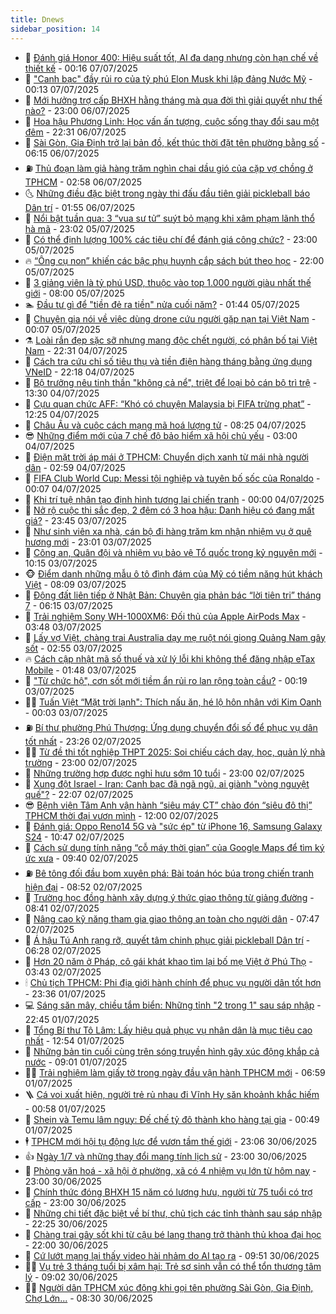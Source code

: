 ```yaml
---
title: Dnews
sidebar_position: 14
---
```


<!-- dantri-dnews:START -->
- 🤠 [Đánh giá Honor 400: Hiệu suất tốt, AI đa dạng nhưng còn hạn chế về thiết kế](https://dantri.com.vn/cong-nghe/danh-gia-honor-400-hieu-suat-tot-ai-da-dang-nhung-con-han-che-ve-thiet-ke-20250706182506321.htm) - 00:16 07/07/2025
- 🌈 [&quot;Canh bạc&quot; đầy rủi ro của tỷ phú Elon Musk khi lập đảng Nước Mỹ](https://dantri.com.vn/the-gioi/canh-bac-day-rui-ro-cua-ty-phu-elon-musk-khi-lap-dang-nuoc-my-20250707071257612.htm) - 00:13 07/07/2025
- 🐎 [Mới hưởng trợ cấp BHXH hằng tháng mà qua đời thì giải quyết như thế nào?](https://dantri.com.vn/lao-dong-viec-lam/moi-huong-tro-cap-bhxh-hang-thang-ma-qua-doi-thi-giai-quyet-nhu-the-nao-20250704004330994.htm) - 23:00 06/07/2025
- 👹 [Hoa hậu Phương Linh: Học vấn ấn tượng, cuộc sống thay đổi sau một đêm](https://dantri.com.vn/giai-tri/hoa-hau-phuong-linh-hoc-van-an-tuong-cuoc-song-thay-doi-sau-mot-dem-20250705121434263.htm) - 22:31 06/07/2025
- 🫶 [Sài Gòn, Gia Định trở lại bản đồ, kết thúc thời đặt tên phường bằng số](https://dantri.com.vn/xa-hoi/sai-gon-gia-dinh-tro-lai-ban-do-ket-thuc-thoi-dat-ten-phuong-bang-so-20250702163254000.htm) - 06:15 06/07/2025
- ⛽️ [Thủ đoạn làm giả hàng trăm nghìn chai dầu gió của cặp vợ chồng ở TPHCM](https://dantri.com.vn/phap-luat/thu-doan-lam-gia-hang-tram-nghin-chai-dau-gio-cua-cap-vo-chong-o-tphcm-20250702221859923.htm) - 02:58 06/07/2025
- 🌜 [Những điều đặc biệt trong ngày thi đấu đầu tiên giải pickleball báo Dân trí](https://dantri.com.vn/the-thao/nhung-dieu-dac-biet-trong-ngay-thi-dau-dau-tien-giai-pickleball-bao-dan-tri-20250705233756310.htm) - 01:55 06/07/2025
- 💪 [Nổi bật tuần qua: 3 “vua sư tử” suýt bỏ mạng khi xâm phạm lãnh thổ hà mã](https://dantri.com.vn/khoa-hoc/noi-bat-tuan-qua-3-vua-su-tu-suyt-bo-mang-khi-xam-pham-lanh-tho-ha-ma-20250706054443497.htm) - 23:02 05/07/2025
- 🎊 [Có thể định lượng 100% các tiêu chí để đánh giá công chức?](https://dantri.com.vn/noi-vu/co-the-dinh-luong-100-cac-tieu-chi-de-danh-gia-cong-chuc-20250705032330484.htm) - 23:00 05/07/2025
- 🔥 [“Ông cụ non” khiến các bậc phụ huynh cắp sách bút theo học](https://dantri.com.vn/giao-duc/ong-cu-non-khien-cac-bac-phu-huynh-cap-sach-but-theo-hoc-20250701095945827.htm) - 22:00 05/07/2025
- 👀 [3 giảng viên là tỷ phú USD, thuộc vào top 1.000 người giàu nhất thế giới](https://dantri.com.vn/giao-duc/3-giang-vien-la-ty-phu-usd-thuoc-vao-top-1000-nguoi-giau-nhat-the-gioi-20250703091324784.htm) - 08:00 05/07/2025
- 🏊 [Đầu tư gì để &quot;tiền đẻ ra tiền&quot; nửa cuối năm?](https://dantri.com.vn/kinh-doanh/dau-tu-gi-de-tien-de-ra-tien-nua-cuoi-nam-20250703151105869.htm) - 01:44 05/07/2025
- 🥸 [Chuyên gia nói về việc dùng drone cứu người gặp nạn tại Việt Nam](https://dantri.com.vn/xa-hoi/chuyen-gia-noi-ve-viec-dung-drone-cuu-nguoi-gap-nan-tai-viet-nam-20250704172926071.htm) - 00:07 05/07/2025
- ⚗️ [Loài rắn đẹp sặc sỡ nhưng mang độc chết người, có phân bố tại Việt Nam](https://dantri.com.vn/khoa-hoc/loai-ran-dep-sac-so-nhung-mang-doc-chet-nguoi-co-phan-bo-tai-viet-nam-20250705052128573.htm) - 22:31 04/07/2025
- 🐲 [Cách tra cứu chỉ số tiêu thụ và tiền điện hàng tháng bằng ứng dụng VNeID](https://dantri.com.vn/cong-nghe/cach-tra-cuu-chi-so-tieu-thu-va-tien-dien-hang-thang-bang-ung-dung-vneid-20250705035101328.htm) - 22:18 04/07/2025
- 🌁 [Bộ trưởng nêu tinh thần &quot;không cả nể&quot;, triệt để loại bỏ cán bộ trì trệ](https://dantri.com.vn/noi-vu/bo-truong-neu-tinh-than-khong-ca-ne-triet-de-loai-bo-can-bo-tri-tre-20250704194647115.htm) - 13:30 04/07/2025
- 🧐 [Cựu quan chức AFF: “Khó có chuyện Malaysia bị FIFA trừng phạt”](https://dantri.com.vn/the-thao/cuu-quan-chuc-aff-kho-co-chuyen-malaysia-bi-fifa-trung-phat-20250703235138448.htm) - 12:25 04/07/2025
- 👹 [Châu Âu và cuộc cách mạng mã hoá lượng tử](https://dantri.com.vn/khoa-hoc/chau-au-va-cuoc-cach-mang-ma-hoa-luong-tu-20250704120706158.htm) - 08:25 04/07/2025
- 😎 [Những điểm mới của 7 chế độ bảo hiểm xã hội chủ yếu](https://dantri.com.vn/lao-dong-viec-lam/nhung-diem-moi-cua-7-che-do-bao-hiem-xa-hoi-chu-yeu-20250702122750827.htm) - 03:00 04/07/2025
- 🤭 [Điện mặt trời áp mái ở TPHCM: Chuyển dịch xanh từ mái nhà người dân](https://dantri.com.vn/kinh-doanh/dien-mat-troi-ap-mai-o-tphcm-chuyen-dich-xanh-tu-mai-nha-nguoi-dan-20250703073600191.htm) - 02:59 04/07/2025
- 🦣 [FIFA Club World Cup: Messi tội nghiệp và tuyên bố sốc của Ronaldo](https://dantri.com.vn/the-thao/fifa-club-world-cup-messi-toi-nghiep-va-tuyen-bo-soc-cua-ronaldo-20250703231831952.htm) - 00:07 04/07/2025
- 🙉 [Khi trí tuệ nhân tạo định hình tương lai chiến tranh](https://dantri.com.vn/the-gioi/khi-tri-tue-nhan-tao-dinh-hinh-tuong-lai-chien-tranh-20250611112331771.htm) - 00:00 04/07/2025
- 🗽 [Nở rộ cuộc thi sắc đẹp, 2 đêm có 3 hoa hậu: Danh hiệu có đang mất giá?](https://dantri.com.vn/giai-tri/no-ro-cuoc-thi-sac-dep-2-dem-co-3-hoa-hau-danh-hieu-co-dang-mat-gia-20250702234610145.htm) - 23:45 03/07/2025
- 🐻 [Như sinh viên xa nhà, cán bộ đi hàng trăm km nhận nhiệm vụ ở quê hương mới](https://dantri.com.vn/lao-dong-viec-lam/nhu-sinh-vien-xa-nha-can-bo-di-hang-tram-km-nhan-nhiem-vu-o-que-huong-moi-20250703180422301.htm) - 23:01 03/07/2025
- 🫣 [Công an, Quân đội và nhiệm vụ bảo vệ Tổ quốc trong kỷ nguyên mới](https://dantri.com.vn/xa-hoi/cong-an-quan-doi-va-nhiem-vu-bao-ve-to-quoc-trong-ky-nguyen-moi-20250703163056676.htm) - 10:15 03/07/2025
- 🐵 [Điểm danh những mẫu ô tô đình đám của Mỹ có tiềm năng hút khách Việt](https://dantri.com.vn/o-to-xe-may/diem-danh-nhung-mau-o-to-dinh-dam-cua-my-co-tiem-nang-hut-khach-viet-20250703112245670.htm) - 08:09 03/07/2025
- 🥷 [Động đất liên tiếp ở Nhật Bản: Chuyên gia phản bác “lời tiên tri” tháng 7](https://dantri.com.vn/khoa-hoc/dong-dat-lien-tiep-o-nhat-ban-chuyen-gia-phan-bac-loi-tien-tri-thang-7-20250703064657453.htm) - 06:15 03/07/2025
- 🐻 [Trải nghiệm Sony WH-1000XM6: Đối thủ của Apple AirPods Max](https://dantri.com.vn/cong-nghe/trai-nghiem-sony-wh-1000xm6-doi-thu-cua-apple-airpods-max-20250702010530703.htm) - 03:48 03/07/2025
- 🥸 [Lấy vợ Việt, chàng trai Australia dạy mẹ ruột nói giọng Quảng Nam gây sốt](https://dantri.com.vn/doi-song/lay-vo-viet-chang-trai-australia-day-me-ruot-noi-giong-quang-nam-gay-sot-20250703022750377.htm) - 02:55 03/07/2025
- 🔥 [Cách cập nhật mã số thuế và xử lý lỗi khi không thể đăng nhập eTax Mobile](https://dantri.com.vn/cong-nghe/cach-cap-nhat-ma-so-thue-va-xu-ly-loi-khi-khong-the-dang-nhap-etax-mobile-20250703032101880.htm) - 01:48 03/07/2025
- 🥰 [&quot;Từ chức hộ&quot;, cơn sốt mới tiềm ẩn rủi ro lan rộng toàn cầu?](https://dantri.com.vn/kinh-doanh/tu-chuc-ho-con-sot-moi-tiem-an-rui-ro-lan-rong-toan-cau-20250702222945929.htm) - 00:19 03/07/2025
- 👨‍🏫 [Tuấn Việt “Mặt trời lạnh&quot;: Thích nấu ăn, hé lộ hôn nhân với Kim Oanh](https://dantri.com.vn/giai-tri/tuan-viet-mat-troi-lanh-thich-nau-an-he-lo-hon-nhan-voi-kim-oanh-20250702124652954.htm) - 00:03 03/07/2025
- ⛽️ [Bí thư phường Phú Thượng: Ứng dụng chuyển đổi số để phục vụ dân tốt nhất](https://dantri.com.vn/xa-hoi/bi-thu-phuong-phu-thuong-ung-dung-chuyen-doi-so-de-phuc-vu-dan-tot-nhat-20250703022244172.htm) - 23:26 02/07/2025
- 🧑‍💻 [Từ đề thi tốt nghiệp THPT 2025: Soi chiếu cách dạy, học, quản lý nhà trường](https://dantri.com.vn/giao-duc/tu-de-thi-tot-nghiep-thpt-2025-soi-chieu-cach-day-hoc-quan-ly-nha-truong-20250702223741715.htm) - 23:00 02/07/2025
- 💪 [Những trường hợp được nghỉ hưu sớm 10 tuổi](https://dantri.com.vn/lao-dong-viec-lam/nhung-truong-hop-duoc-nghi-huu-som-10-tuoi-20250702163559596.htm) - 23:00 02/07/2025
- 🔭 [Xung đột Israel - Iran: Canh bạc đã ngã ngũ, ai giành &quot;vòng nguyệt quế&quot;?](https://dantri.com.vn/the-gioi/xung-dot-israel-iran-canh-bac-da-nga-ngu-ai-gianh-vong-nguyet-que-20250630153337050.htm) - 22:07 02/07/2025
- 😎 [Bệnh viện Tâm Anh vận hành “siêu máy CT” chào đón  “siêu đô thị” TPHCM thời đại vươn mình](https://dantri.com.vn/suc-khoe/benh-vien-tam-anh-van-hanh-sieu-may-ct-chao-don-sieu-do-thi-tphcm-thoi-dai-vuon-minh-20250702161343336.htm) - 12:00 02/07/2025
- 🦩 [Đánh giá: Oppo Reno14 5G và &quot;sức ép&quot; từ iPhone 16, Samsung Galaxy S24](https://dantri.com.vn/cong-nghe/danh-gia-oppo-reno14-5g-va-suc-ep-tu-iphone-16-samsung-galaxy-s24-20250701144001710.htm) - 10:47 02/07/2025
- 🐻 [Cách sử dụng tính năng “cỗ máy thời gian” của Google Maps để tìm ký ức xưa](https://dantri.com.vn/cong-nghe/cach-su-dung-tinh-nang-co-may-thoi-gian-cua-google-maps-de-tim-ky-uc-xua-20250702160905252.htm) - 09:40 02/07/2025
- ⛽️ [Bê tông đối đầu bom xuyên phá: Bài toán hóc búa trong chiến tranh hiện đại](https://dantri.com.vn/khoa-hoc/be-tong-doi-dau-bom-xuyen-pha-bai-toan-hoc-bua-trong-chien-tranh-hien-dai-20250702145508267.htm) - 08:52 02/07/2025
- 📝 [Trường học đồng hành xây dựng ý thức giao thông từ giảng đường](https://dantri.com.vn/giao-duc/truong-hoc-dong-hanh-xay-dung-y-thuc-giao-thong-tu-giang-duong-20250702153542385.htm) - 08:41 02/07/2025
- 💯 [Nâng cao kỹ năng tham gia giao thông an toàn cho người dân](https://dantri.com.vn/xa-hoi/nang-cao-ky-nang-tham-gia-giao-thong-an-toan-cho-nguoi-dan-20250702143903743.htm) - 07:47 02/07/2025
- 🤠 [Á hậu Tú Anh rạng rỡ, quyết tâm chinh phục giải pickleball Dân trí](https://dantri.com.vn/giai-tri/a-hau-tu-anh-rang-ro-quyet-tam-chinh-phuc-giai-pickleball-dan-tri-20250702114300737.htm) - 06:28 02/07/2025
- 🧐 [Hơn 20 năm ở Pháp, cô gái khát khao tìm lại bố mẹ Việt ở Phú Thọ](https://dantri.com.vn/doi-song/hon-20-nam-o-phap-co-gai-khat-khao-tim-lai-bo-me-viet-o-phu-tho-20250702022807397.htm) - 03:43 02/07/2025
- 🕯 [Chủ tịch TPHCM: Phi địa giới hành chính để phục vụ người dân tốt hơn](https://dantri.com.vn/xa-hoi/chu-tich-tphcm-phi-dia-gioi-hanh-chinh-de-phuc-vu-nguoi-dan-tot-hon-20250701141453213.htm) - 23:36 01/07/2025
- 💻 [Sáng săn mây, chiều tắm biển: Những tỉnh &quot;2 trong 1&quot; sau sáp nhập](https://dantri.com.vn/du-lich/sang-san-may-chieu-tam-bien-nhung-tinh-2-trong-1-sau-sap-nhap-20250701175453300.htm) - 22:45 01/07/2025
- 🌋 [Tổng Bí thư Tô Lâm: Lấy hiệu quả phục vụ nhân dân là mục tiêu cao nhất](https://dantri.com.vn/xa-hoi/tong-bi-thu-to-lam-lay-hieu-qua-phuc-vu-nhan-dan-la-muc-tieu-cao-nhat-20250701194014646.htm) - 12:54 01/07/2025
- 🤖 [Những bản tin cuối cùng trên sóng truyền hình gây xúc động khắp cả nước](https://dantri.com.vn/giai-tri/nhung-ban-tin-cuoi-cung-tren-song-truyen-hinh-gay-xuc-dong-khap-ca-nuoc-20250701154713504.htm) - 09:01 01/07/2025
- 🧑‍💻 [Trải nghiệm làm giấy tờ trong ngày đầu vận hành TPHCM mới](https://dantri.com.vn/xa-hoi/trai-nghiem-lam-giay-to-trong-ngay-dau-van-hanh-tphcm-moi-20250701120545069.htm) - 06:59 01/07/2025
- 🪜 [Cá voi xuất hiện, người trẻ rủ nhau đi Vĩnh Hy săn khoảnh khắc hiếm](https://dantri.com.vn/doi-song/ca-voi-xuat-hien-nguoi-tre-ru-nhau-di-vinh-hy-san-khoanh-khac-hiem-20250701062530548.htm) - 00:58 01/07/2025
- 🚀 [Shein và Temu lâm nguy: Đế chế tỷ đô thành kho hàng tại gia](https://dantri.com.vn/kinh-doanh/shein-va-temu-lam-nguy-de-che-ty-do-thanh-kho-hang-tai-gia-20250630215729369.htm) - 00:49 01/07/2025
- 🕴 [TPHCM mới hội tụ động lực để vươn tầm thế giới](https://dantri.com.vn/xa-hoi/tphcm-moi-hoi-tu-dong-luc-de-vuon-tam-the-gioi-20250629211605455.htm) - 23:06 30/06/2025
- 👍 [Ngày 1/7 và những thay đổi mang tính lịch sử](https://dantri.com.vn/xa-hoi/ngay-17-va-nhung-thay-doi-mang-tinh-lich-su-20250630162822929.htm) - 23:00 30/06/2025
- 🥳 [Phòng văn hoá - xã hội ở phường, xã có 4 nhiệm vụ lớn từ hôm nay](https://dantri.com.vn/noi-vu/phong-van-hoa-xa-hoi-o-phuong-xa-co-4-nhiem-vu-lon-tu-hom-nay-20250629234342094.htm) - 23:00 30/06/2025
- 🥳 [Chính thức đóng BHXH 15 năm có lương hưu, người từ 75 tuổi có trợ cấp](https://dantri.com.vn/lao-dong-viec-lam/chinh-thuc-dong-bhxh-15-nam-co-luong-huu-nguoi-tu-75-tuoi-co-tro-cap-20250629142733799.htm) - 23:00 30/06/2025
- 🦩 [Những chi tiết đặc biệt về bí thư, chủ tịch các tỉnh thành sau sáp nhập](https://dantri.com.vn/xa-hoi/nhung-chi-tiet-dac-biet-ve-bi-thu-chu-tich-cac-tinh-thanh-sau-sap-nhap-20250630165829018.htm) - 22:25 30/06/2025
- 🗽 [Chàng trai gây sốt khi từ cậu bé lang thang trở thành thủ khoa đại học](https://dantri.com.vn/giao-duc/chang-trai-gay-sot-khi-tu-cau-be-lang-thang-tro-thanh-thu-khoa-dai-hoc-20250630081747722.htm) - 22:00 30/06/2025
- 🤖 [Cứ lướt mạng lại thấy video hài nhảm do AI tạo ra](https://dantri.com.vn/cong-nghe/cu-luot-mang-lai-thay-video-hai-nham-do-ai-tao-ra-20250629181641265.htm) - 09:51 30/06/2025
- 🧑‍🏫 [Vụ trẻ 3 tháng tuổi bị xâm hại: Trẻ sơ sinh vẫn có thể tổn thương tâm lý](https://dantri.com.vn/suc-khoe/vu-tre-3-thang-tuoi-bi-xam-hai-tre-so-sinh-van-co-the-ton-thuong-tam-ly-20250630153720550.htm) - 09:02 30/06/2025
- 👨‍🏫 [Người dân TPHCM xúc động khi gọi tên phường Sài Gòn, Gia Định, Chợ Lớn...](https://dantri.com.vn/xa-hoi/nguoi-dan-tphcm-xuc-dong-khi-goi-ten-phuong-sai-gon-gia-dinh-cho-lon-20250630120122025.htm) - 08:30 30/06/2025<!-- dantri-dnews:END -->
